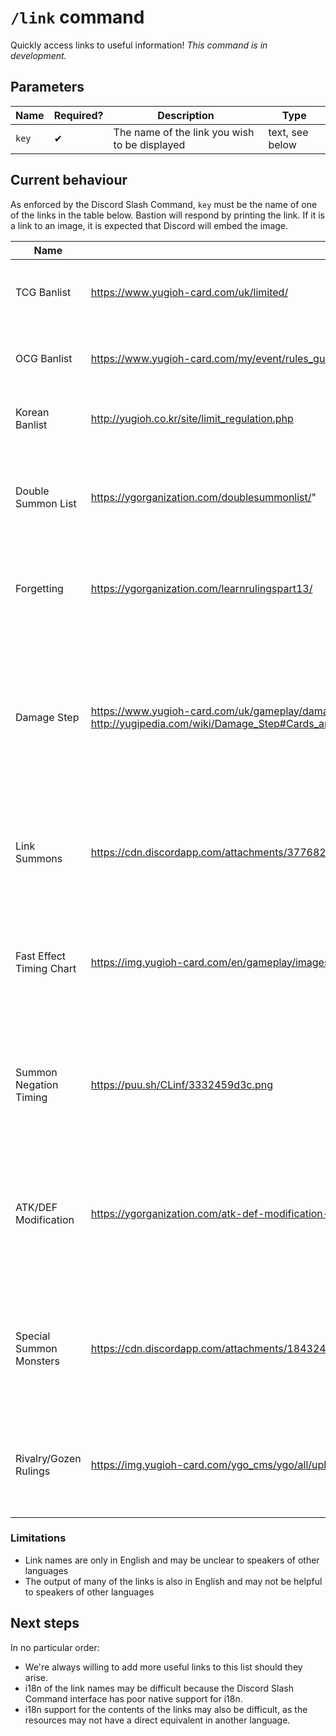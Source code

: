 # `/link` command

Quickly access links to useful information! _This command is in development._

## Parameters

Name | Required? | Description | Type
--- | --- | --- | ---
`key` | ✔ | The name of the link you wish to be displayed | text, see below

## Current behaviour

As enforced by the Discord Slash Command, `key` must be the name of one of the links in the table below. Bastion will respond by printing the link. If it is a link to an image, it is expected that Discord will embed the image.

Name | Link | Description
--- | --- | ---
TCG Banlist | https://www.yugioh-card.com/uk/limited/ | The Yu-Gi-Oh! Trading Card Game Forbidden and Limited list.
OCG Banlist | https://www.yugioh-card.com/my/event/rules_guides/forbidden_cardlist.php?lang=en | The Yu-Gi-Oh! Official Card Game Forbidden and Limited list.
Korean Banlist | http://yugioh.co.kr/site/limit_regulation.php | The Forbidden and Limited list used in the Korean region.
Double Summon List | https://ygorganization.com/doublesummonlist/" | An educational article on the YGOrganization about different types of Double Summon effects.
Forgetting | https://ygorganization.com/learnrulingspart13/ | An educational article on the YGOrganization about the "forgetting" mechanic.
Damage Step | https://www.yugioh-card.com/uk/gameplay/damage.html, http://yugipedia.com/wiki/Damage_Step#Cards_and_effects_that_can_be_activated | The official breakdown of the rules for the different substeps of the Damage Step, as well as a Yugipedia article detailing the rules for what cards can be activated during the damage step.
Link Summons | https://cdn.discordapp.com/attachments/377682286394736650/690868673157791774/unknown.png | A screenshot of the official rulebook that clarifies the rules regarding materials for Link Summons.
Fast Effect Timing Chart | https://img.yugioh-card.com/en/gameplay/images/T-Flowchart_EN-US.jpg | An official rulings resource that aids in clarifying when players are allowed to activate certain kinds of card effect.
Summon Negation Timing | https://puu.sh/CLinf/3332459d3c.png | A diagram explaining the reasons behind an edge case in the rulings regarding negating the summon of a monster.
ATK/DEF Modification | https://ygorganization.com/atk-def-modification-and-you/ | An educational YGOrganization article that can serve as a reference for the sometimes-confusing rules for modifying the ATK and DEF of cards.
Special Summon Monsters | https://cdn.discordapp.com/attachments/184324960842416129/680508513105346659/nomi_monsters.png | A screenshot of the official rulebook clarifying an oft-overlooked rule regarding monsters that must first be Special Summoned.
Rivalry/Gozen Rulings | https://img.yugioh-card.com/ygo_cms/ygo/all/uploads/CardFAQ_Rivalry-of-Warlords_Gozen-Match-1.pdf | The official rulings resource for the cards "Rivalry of Warlords" and "Gozen Match".

### Limitations

- Link names are only in English and may be unclear to speakers of other languages
- The output of many of the links is also in English and may not be helpful to speakers of other languages

## Next steps

In no particular order:

- We're always willing to add more useful links to this list should they arise.
- i18n of the link names may be difficult because the Discord Slash Command interface has poor native support for i18n.
- i18n support for the contents of the links may also be difficult, as the resources may not have a direct equivalent in another language.
